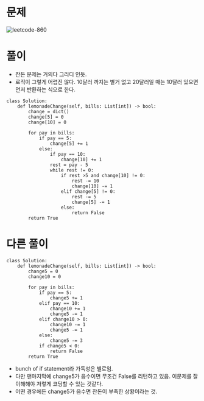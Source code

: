 # 문제
![leetcode-860](https://user-images.githubusercontent.com/51700219/77739448-dc12ba00-7054-11ea-847c-d89157a7a496.png)

# 풀이
- 잔돈 문제는 거의다 그리디 인듯.
- 로직이 그렇게 어렵진 않다. 10달러 까지는 별거 없고 20달러일 때는 10달러 있으면 먼저 반환하는 식으로 한다.
```python3
class Solution:
    def lemonadeChange(self, bills: List[int]) -> bool:
        change = dict()
        change[5] = 0
        change[10] = 0
        
        for pay in bills:
            if pay == 5:
                change[5] += 1
            else:
                if pay == 10:
                    change[10] += 1
                rest = pay - 5
                while rest != 0:
                    if rest >5 and change[10] != 0:
                        rest -= 10
                        change[10] -= 1
                    elif change[5] != 0:
                        rest -= 5
                        change[5] -= 1
                    else:
                        return False
        return True
```
# 다른 풀이
```python3
class Solution:
    def lemonadeChange(self, bills: List[int]) -> bool:
        change5 = 0
        change10 = 0
        
        for pay in bills:
            if pay == 5:
                change5 += 1
            elif pay == 10:
                change10 += 1
                change5 -= 1
            elif change10 > 0:
                change10 -= 1
                change5 -= 1
            else:
                change5 -= 3
            if change5 < 0:
                return False
        return True
```
- bunch of if statement라 가독성은 별로임.
- 다만 맨마지막에 change5가 음수이면 무조건 False를 리턴하고 있음. 이문제를 잘 이해해야 저렇게 코딩할 수 있는 것같다.
- 어떤 경우에든 change5가 음수면 잔돈이 부족한 상황이라는 것.

